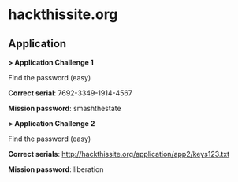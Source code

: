 # hackthissite.org
## Application

**> Application Challenge 1**

Find the password (easy)

**Correct serial**: 7692-3349-1914-4567

**Mission password**: smashthestate

**> Application Challenge 2**

Find the password (easy)

**Correct serials**: http://hackthissite.org/application/app2/keys123.txt

**Mission password**: liberation
